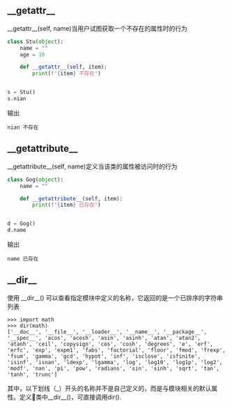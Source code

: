 ## \_\_getattr__
\_\_getattr__(self, name)当用户试图获取一个不存在的属性时的行为
```python
class Stu(object):
    name = ""
    age = 10

    def __getattr__(self, item):
        print(f"{item} 不存在")


s = Stu()
s.nian
```
输出
```
nian 不存在
```
 ## \_\_getattribute__
 \_\_getattribute__(self, name)定义当该类的属性被访问时的行为

```python
class Gog(object):
    name = ""

    def __getattribute__(self, item):
        print(f"{item} 已存在")


d = Gog()
d.name
```
输出
```
name 已存在
```

## \_\_dir__
使用 \_\_dir__() 可以查看指定模块中定义的名称，它返回的是一个已排序的字符串列表

```shell
>>> import math
>>> dir(math)
['__doc__', '__file__', '__loader__', '__name__', '__package__', '__spec__', 'acos', 'acosh', 'asin', 'asinh', 'atan', 'atan2', 'atanh', 'ceil', 'copysign', 'cos', 'cosh', 'degrees', 'e', 'erf', 'erfc', 'exp', 'expm1', 'fabs', 'factorial', 'floor', 'fmod', 'frexp', 'fsum', 'gamma', 'gcd', 'hypot', 'inf', 'isclose', 'isfinite', 'isinf', 'isnan', 'ldexp', 'lgamma', 'log', 'log10', 'log1p', 'log2', 'modf', 'nan', 'pi', 'pow', 'radians', 'sin', 'sinh', 'sqrt', 'tan', 'tanh', 'trunc']
```
其中，以下划线（_）开头的名称并不是自己定义的，而是与模块相关的默认属性。定义类中\_\_dir__()，可直接调用dir().